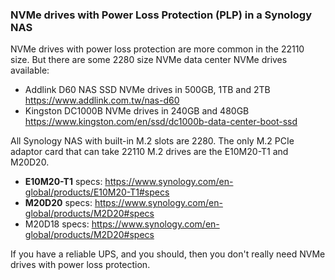 ### NVMe drives with Power Loss Protection (PLP) in a Synology NAS

NVMe drives with power loss protection are more common in the 22110 size. But there are some 2280 size NVMe data center NVMe drives available: 
- Addlink D60 NAS SSD NVMe drives in 500GB, 1TB and 2TB https://www.addlink.com.tw/nas-d60
- Kingston DC1000B NVMe drives in 240GB and 480GB https://www.kingston.com/en/ssd/dc1000b-data-center-boot-ssd

All Synology NAS with built-in M.2 slots are 2280. The only M.2 PCIe adaptor card that can take 22110 M.2 drives are the E10M20-T1 and M20D20.

- **E10M20-T1** specs: https://www.synology.com/en-global/products/E10M20-T1#specs
- **M20D20** specs: https://www.synology.com/en-global/products/M2D20#specs
- M20D18 specs: https://www.synology.com/en-global/products/M2D20#specs

If you have a reliable UPS, and you should, then you don't really need NVMe drives with power loss protection.
